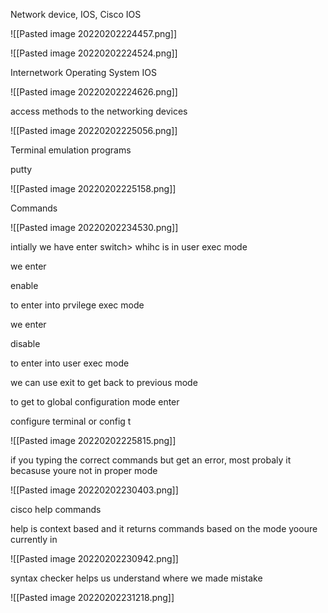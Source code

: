 Network device, IOS, Cisco IOS

![[Pasted image 20220202224457.png]]

![[Pasted image 20220202224524.png]]

Internetwork Operating System IOS

![[Pasted image 20220202224626.png]]

access methods to the networking devices

![[Pasted image 20220202225056.png]]

Terminal emulation programs

putty

![[Pasted image 20220202225158.png]]

Commands

![[Pasted image 20220202234530.png]]

intially we have enter switch> whihc is in user exec mode

we enter

enable

to enter into prvilege exec mode

we enter

disable

to enter into user exec mode

we can use exit to get back to previous mode

to get to global configuration mode enter

configure terminal or config t

![[Pasted image 20220202225815.png]]

if you typing the correct commands but get an error, most probaly it becasuse youre not in proper mode

![[Pasted image 20220202230403.png]]

cisco help commands

help is context based and it returns commands based on the mode yooure currently in

![[Pasted image 20220202230942.png]]

syntax checker helps us understand where we made mistake

![[Pasted image 20220202231218.png]]



